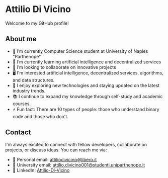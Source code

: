 # Attilio Di Vicino

Welcome to my GitHub profile!

## About me

- 🔭 I’m currently Computer Science student at University of Naples "Parthenope"
- 🌱 I’m currently learning artificial intelligence and decentralized services
- 👯 I’m looking to collaborate on innovative projects
- 🖥️ I'm interested artificial intelligence, decentralized services, algorithms, and data structures.
- 🌱 I enjoy exploring new technologies and staying updated on the latest industry trends.
- 📚 I continue to expand my knowledge through self-study and academic courses.
- ⚡ Fun fact: There are 10 types of people: those who understand binary code and those who don't.

## Contact

I'm always excited to connect with fellow developers, collaborate on projects, or discuss ideas. You can reach me via:

- 📧 Personal email: attiliodivicino@libero.it
- 📧 University email: attilio.divicino001@studenti.uniparthenope.it
- 🔗 LinkedIn: [Attilio-Di-Vicino](https://www.linkedin.com/in/attilio-di-vicino-7589b417a/)
<!--
**Attilio-Di-Vicino/Attilio-Di-Vicino** is a ✨ _special_ ✨ repository because its `README.md` (this file) appears on your GitHub profile.

Here are some ideas to get you started:

- 🔭 I’m currently working on ...
- 🌱 I’m currently learning ...
- 👯 I’m looking to collaborate on ...
- 🤔 I’m looking for help with ...
- 💬 Ask me about ...
- 📫 How to reach me: ...
- 😄 Pronouns: ...
- ⚡ Fun fact: ...

# Attilio Di Vicino

Welcome to my GitHub profile! I'm Attilio Di Vicino, a third-year computer science student at the University of Naples Parthenope. I have a strong passion for the academic world and computer science.

## Interests and Experience

- 🖥️ I'm interested in various areas of computer science, including software development, artificial intelligence, decentralized services, algorithms, and data structures.
- 🌱 I enjoy exploring new technologies and staying updated on the latest industry trends.
- 📚 I continue to expand my knowledge through self-study and academic courses.

## Contact

I'm always excited to connect with fellow developers, collaborate on projects, or discuss ideas. You can reach me via:

- 📧 Personal email: attiliodivicino@libero.it
- 📧 University email: attilio.divicino001@studenti.uniparthenope.it
- 🔗 LinkedIn: [Attilio-Di-Vicino](https://www.linkedin.com/in/attilio-di-vicino-7589b417a/)

# Attilio Di Vicino

Welcome to my GitHub profile!

- 🔭 I’m currently Computer Science student at University of Naples "Parthenope"
- 🌱 I’m currently learning artificial intelligence and decentralized services
- 👯 I’m looking to collaborate on on innovative projects
- 🖥️ I'm interested artificial intelligence, decentralized services, algorithms, and data structures.
- 🌱 I enjoy exploring new technologies and staying updated on the latest industry trends.
- 📚 I continue to expand my knowledge through self-study and academic courses.
- ⚡ Fun fact: There are 10 types of people: those who understand binary code and those who don't.
-->

